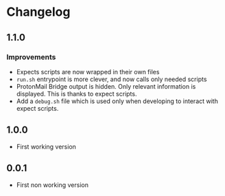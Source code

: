 # Changelog


## 1.1.0

### Improvements

- Expects scripts are now wrapped in their own files
- `run.sh` entrypoint is more clever, and now calls only needed scripts
- ProtonMail Bridge output is hidden. Only relevant information is
   displayed. This is thanks to expect scripts.
- Add a `debug.sh` file which is used only when developing to interact
  with expect scripts.
## 1.0.0

- First working version
  
## 0.0.1

- First non working version
